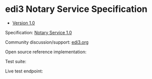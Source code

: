 # edi3 Notary Service Specification

 * [Version 1.0](/docs/1.0/index.md)
 
Specification: [Notary Service 1.0](http://edi3.org/specs/edi3-notary/1.0/)

Community discussion/support: [edi3.org](http://edi3.org)

Open source reference implementation: 

Test suite: 

Live test endpoint: 
